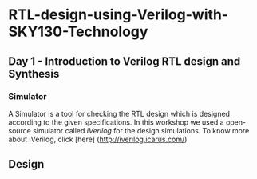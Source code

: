 # RTL-design-using-Verilog-with-SKY130-Technology
## Day 1 - Introduction to Verilog RTL design and Synthesis


### Simulator
A Simulator is a tool for checking the RTL design which is designed according to the given specifications. In this workshop we used a open-source simulator called *iVerilog* for the design simulations. To know more about iVerilog, click [here] (http://iverilog.icarus.com/)


## Design

